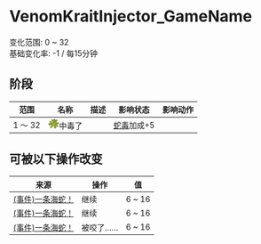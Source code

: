 # VenomKraitInjector_GameName  
变化范围: 0 ~ 32  
基础变化率: -1 / 每15分钟  
## 阶段  
范围  |  名称  |  描述  |  影响状态  |  影响动作  
----  |  ----  |  ----  |  ----  |  ----  
1 ～ 32  |  <img decoding="async" src="Sprite/CobraSpat.png" href="a.md" style="max-width:20px;max-height:20px;">中毒了  |    |  [蛇毒](VenomKrait.md)加成+5  |    
## 可被以下操作改变  
来源  |  操作  |  值  
----  |  ----  |  ----  
[(事件)一条海蛇！](Event_SeaKraitStep.md)  |  继续  |  6 ~ 16  
[(事件)一条海蛇！](Event_SeaKraitStep.md)  |  继续  |  6 ~ 16  
[(事件)一条海蛇！](Event_SeaKraitSwim.md)  |  被咬了……  |  6 ~ 16  
